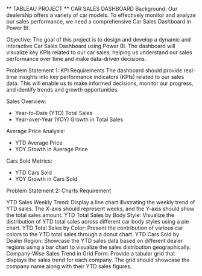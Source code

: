 ** TABLEAU PROJECT **
CAR SALES DASHBOARD
Background: Our dealership offers a variety of car models. To effectively monitor and analyze our sales performance, we need a comprehensive Car Sales Dashboard in Power BI.

Objective: The goal of this project is to design and develop a dynamic and interactive Car Sales Dashboard using Power BI. The dashboard will visualize key KPIs related to our car sales, helping us understand our sales performance over time and make data-driven decisions.

Problem Statement 1: KPI Requirements
The dashboard should provide real-time insights into key performance indicators (KPIs) related to our sales data. This will enable us to make informed decisions, monitor our progress, and identify trends and growth opportunities.

Sales Overview:
- Year-to-Date (YTD) Total Sales
- Year-over-Year (YOY) Growth in Total Sales

Average Price Analysis:
- YTD Average Price
- YOY Growth in Average Price

Cars Sold Metrics:
- YTD Cars Sold
- YOY Growth in Cars Sold

Problem Statement 2: Charts Requirement

YTD Sales Weekly Trend: Display a line chart illustrating the weekly trend of YTD sales. The X-axis should represent weeks, and the Y-axis should show the total sales amount.
YTD Total Sales by Body Style: Visualize the distribution of YTD total sales across different car body styles using a pie chart.
YTD Total Sales by Color: Present the contribution of various car colors to the YTD total sales through a donut chart.
YTD Cars Sold by Dealer Region: Showcase the YTD sales data based on different dealer regions using a bar chart to visualize the sales distribution geographically.
Company-Wise Sales Trend in Grid Form: Provide a tabular grid that displays the sales trend for each company. The grid should showcase the company name along with their YTD sales figures.
